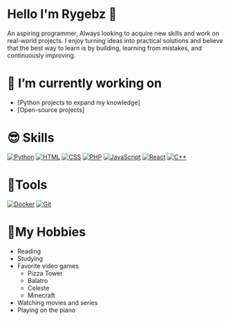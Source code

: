 # Hello I'm Rygebz 👋

An aspiring programmer, Always looking to acquire new skills and work on real-world projects. I enjoy turning ideas into practical solutions and believe that the best way to learn is by building, learning from mistakes, and continuously improving. 

# 🔭 I’m currently working on 
* [Python projects to expand my knowledge]
* [Open-source projects]

# 😎 Skills
[![Python](https://img.shields.io/badge/Python-3776AB?logo=python&logoColor=fff)](#)
[![HTML](https://img.shields.io/badge/HTML-%23E34F26.svg?logo=html5&logoColor=white)](#)
[![CSS](https://img.shields.io/badge/CSS-1572B6?logo=css3&logoColor=fff)](#)
[![PHP](https://img.shields.io/badge/php-%23777BB4.svg?&logo=php&logoColor=white)](#)
[![JavaScript](https://img.shields.io/badge/JavaScript-F7DF1E?logo=javascript&logoColor=000)](#)
[![React](https://img.shields.io/badge/React-%2320232a.svg?logo=react&logoColor=%2361DAFB)](#)
[![C++](https://img.shields.io/badge/C++-%2300599C.svg?logo=c%2B%2B&logoColor=white)](#)

# 🔨Tools
[![Docker](https://img.shields.io/badge/Docker-2496ED?logo=docker&logoColor=fff)](#)
[![Git](https://img.shields.io/badge/Git-F05032?logo=git&logoColor=fff)](#)

# 🏡My Hobbies
* Reading
* Studying
* Favorite video games
  - Pizza Tower
  - Balatro
  - Celeste
  - Minecraft
* Watching movies and series
* Playing on the piano
<!--
**Rygebz/Rygebz** is a ✨ _special_ ✨ repository because its `README.md` (this file) appears on your GitHub profile.

Here are some ideas to get you started:

- 🔭 I’m currently working on ...
- 🌱 I’m currently learning ...
- 👯 I’m looking to collaborate on ...
- 🤔 I’m looking for help with ...
- 💬 Ask me about ...
- 📫 How to reach me: ...
- 😄 Pronouns: ...
- ⚡ Fun fact: ...
-->
